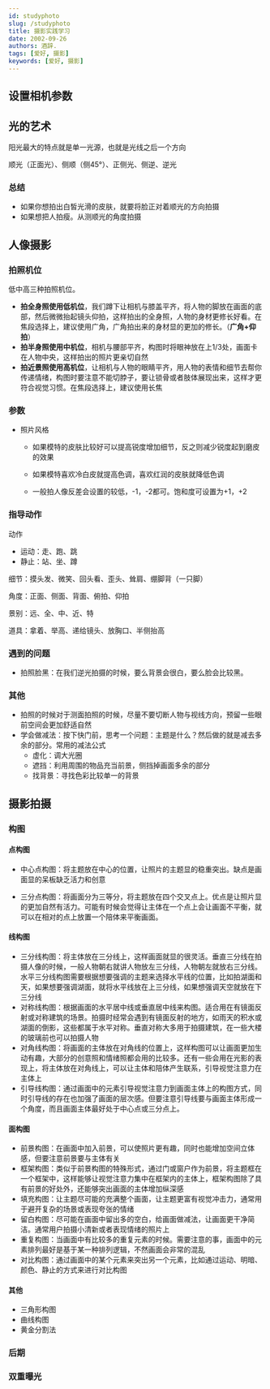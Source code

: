 ```yaml
---
id: studyphoto
slug: /studyphoto
title: 摄影实践学习
date: 2002-09-26
authors: 酒辞.
tags: [爱好, 摄影]
keywords: [爱好, 摄影]
---
```




## 设置相机参数





## 光的艺术

阳光最大的特点就是单一光源，也就是光线之后一个方向

顺光（正面光）、侧顺（侧45°）、正侧光、侧逆、逆光



### 总结

- 如果你想拍出白皙光滑的皮肤，就要将脸正对着顺光的方向拍摄
- 如果想把人拍瘦。从测顺光的角度拍摄





## 人像摄影

### 拍照机位

低中高三种拍照机位。

- **拍全身照使用低机位**，我们蹲下让相机与膝盖平齐，将人物的脚放在画面的底部，然后微微抬起镜头仰拍，这样拍出的全身照，人物的身材更修长好看。在焦段选择上，建议使用广角，广角拍出来的身材显的更加的修长。（**广角+仰拍**）
- **拍半身照使用中机位**，相机与腰部平齐，构图时将眼神放在上1/3处，画面卡在人物中央，这样拍出的照片更亲切自然
- **拍近景照使用高机位**，让相机与人物的眼睛平齐，用人物的表情和细节去帮你传递情绪，构图时要注意不能切脖子，要让锁骨或者肢体展现出来，这样才更符合视觉习惯。在焦段选择上，建议使用长焦





### 参数

- 照片风格

  - 如果模特的皮肤比较好可以提高锐度增加细节，反之则减少锐度起到磨皮的效果

  - 如果模特喜欢冷白皮就提高色调，喜欢红润的皮肤就降低色调

  - 一般拍人像反差会设置的较低，-1，-2都可。饱和度可设置为+1，+2



### 指导动作

动作

- 运动：走、跑、跳
- 静止：站、坐、蹲

细节：摸头发、微笑、回头看、歪头、耸肩、绷脚背（一只脚）

角度：正面、侧面、背面、俯拍、仰拍

景别：远、全、中、近、特

道具：拿着、举高、递给镜头、放胸口、半侧抬高



### 遇到的问题

- 拍照脸黑：在我们逆光拍摄的时候，要么背景会很白，要么脸会比较黑。



### 其他

- 拍照的时候对于测面拍照的时候，尽量不要切断人物与视线方向，预留一些眼前空间会更加舒适自然
- 学会做减法：按下快门前，思考一个问题：主题是什么？然后做的就是减去多余的部分。常用的减法公式
  - 虚化：调大光圈
  - 遮挡：利用周围的物品充当前景，侧挡掉画面多余的部分
  - 找背景：寻找色彩比较单一的背景







## 摄影拍摄

### 构图

#### 点构图

- 中心点构图：将主题放在中心的位置，让照片的主题显的稳重突出。缺点是画面显的呆板缺乏活力和创意

- 三分点构图：将画面分为三等分，将主题放在四个交叉点上。优点是让照片显的更加自然有活力。可能有时候会觉得让主体在一个点上会让画面不平衡，就可以在相对的点上放置一个陪体来平衡画面。



#### 线构图

- 三分线构图：将主体放在三分线上，这样画面就显的很灵活。垂直三分线在拍摄人像的时候，一般人物朝右就讲人物放左三分线，人物朝左就放右三分线。水平三分线构图需要根据想要强调的主题来选择水平线的位置，比如拍湖面和天，如果想要强调湖面，就将水平线放在上三分线，如果想强调天空就放在下三分线
- 对称线构图：根据画面的水平居中线或垂直居中线来构图。适合用在有镜面反射或对称建筑的场景。拍摄时经常会遇到有镜面反射的地方，如雨天的积水或湖面的倒影，这些都属于水平对称。垂直对称大多用于拍摄建筑，在一些大楼的玻璃前也可以拍摄人物
- 对角线构图：将画面的主体放在对角线的位置上，这样构图可以让画面更加生动有趣，大部分的创意照和情绪照都会用的比较多。还有一些会用在光影的表现上，将主体放在对角线上，可以让主体和陪体产生联系，引导视觉注意力在主体上
- 引导线构图：通过画面中的元素引导视觉注意力到画面主体上的构图方式，同时引导线的存在也加强了画面的层次感。但要注意引导线要与画面主体形成一个角度，而且画面主体最好处于中心点或三分点上。



#### 面构图

- 前景构图：在画面中加入前景，可以使照片更有趣，同时也能增加空间立体感，但要注意前景要与主体有关
- 框架构图：类似于前景构图的特殊形式，通过门或窗户作为前景，将主题框在一个框架中，这样能够让视觉注意力集中在框架内的主体上，框架构图除了具有前景的好处外，还能够突出画面的主体增加纵深感
- 填充构图：让主题尽可能的充满整个画面，让主题更富有视觉冲击力，通常用于避开复杂的场景或表现夸张的情绪
- 留白构图：尽可能在画面中留出多的空白，给画面做减法，让画面更干净简洁。通常用户拍摄小清新或者表现情绪的照片上
- 重复构图：当画面中有比较多的重复元素的时候。需要注意的事，画面中的元素排列最好是基于某一种排列逻辑，不然画面会非常的混乱
- 对比构图：通过画面中的某个元素来突出另一个元素，比如通过运动、明暗、颜色、静止的方式来进行对比构图



#### 其他

- 三角形构图
- 曲线构图
- 黄金分割法





### 后期	

### 双重曝光



